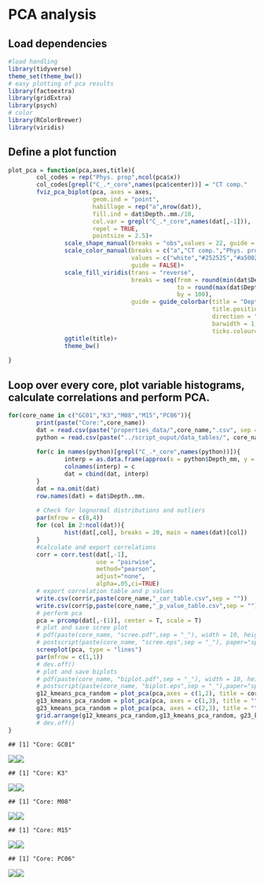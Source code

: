 PCA analysis
============

Load dependencies
-----------------

``` r
#load handling
library(tidyverse)
theme_set(theme_bw())
# easy plotting of pca results
library(factoextra)
library(gridExtra)
library(psych)
# color
library(RColorBrewer)
library(viridis)
```

Define a plot function
----------------------

``` r
plot_pca = function(pca,axes,title){
        col_codes = rep("Phys. prop",ncol(pca$x))
        col_codes[grepl("C_.*_core",names(pca$center))] = "CT comp."
        fviz_pca_biplot(pca, axes = axes,
                        geom.ind = "point",
                        habillage = rep("a",nrow(dat)),
                        fill.ind = dat$Depth..mm./10,
                        col.var = grepl("C_.*_core",names(dat[,-1])),
                        repel = TRUE,
                        pointsize = 2.5)+
                scale_shape_manual(breaks = "obs",values = 22, guide = FALSE)+
                scale_color_manual(breaks = c("a","CT comp.","Phys. prop"),
                                   values = c("white","#252525","#a50026"),
                                   guide = FALSE)+
                scale_fill_viridis(trans = "reverse",
                                   breaks = seq(from = round(min(dat$Depth..mm./10),-2),
                                                to = round(max(dat$Depth..mm./10),-2),
                                                by = 100),
                                   guide = guide_colorbar(title = "Depth [cm]",
                                                          title.position = "top",
                                                          direction = "vertical",
                                                          barwidth = 1, barheight = 20,
                                                          ticks.colour="black",frame.colour = "black"))+
                ggtitle(title)+
                theme_bw()
        
}
```

Loop over every core, plot variable histograms, calculate correlations and perform PCA.
---------------------------------------------------------------------------------------

``` r
for(core_name in c("GC01","K3","M08","M15","PC06")){
        print(paste("Core:",core_name))
        dat = read.csv(paste("properties_data/",core_name,".csv", sep = ""))
        python = read.csv(paste("../script_ouput/data_tables/", core_name ,".csv", sep = ""))
        
        for(c in names(python)[grepl("C_.*_core",names(python))]){
                interp = as.data.frame(approx(x = python$Depth_mm, y = python[,c],xout = dat$Depth..mm.)$y)
                colnames(interp) = c
                dat = cbind(dat, interp)
        }
        dat = na.omit(dat)
        row.names(dat) = dat$Depth..mm.
        
        # Check for lognormal distributions and outliers
        par(mfrow = c(8,4))
        for (col in 2:ncol(dat)){
                hist(dat[,col], breaks = 20, main = names(dat)[col])
        }
        #calculate and export correlations
        corr = corr.test(dat[,-1],
                         use = "pairwise",
                         method="pearson",
                         adjust="none",
                         alpha=.05,ci=TRUE)
        # export correlation table and p values
        write.csv(corr$r,paste(core_name,"_cor_table.csv",sep = ""))
        write.csv(corr$p,paste(core_name,"_p_value_table.csv",sep = ""))
        # perform pca
        pca = prcomp(dat[,-(1)], center = T, scale = T)
        # plot and save scree plot
        # pdf(paste(core_name, "scree.pdf",sep = "_"), width = 10, height = 8)
        # postscript(paste(core_name, "scree.eps",sep = "_"), paper="special",width = 10, height = 8)
        screeplot(pca, type = "lines")
        par(mfrow = c(1,1))
        # dev.off()
        # plot and save biplots
        # pdf(paste(core_name, "biplot.pdf",sep = "_"), width = 10, height = 20)
        # postscript(paste(core_name, "biplot.eps",sep = "_"),paper="special",horizontal=FALSE,width=10,height=20)
        g12_kmeans_pca_random = plot_pca(pca,axes = c(1,2), title = core_name)
        g13_kmeans_pca_random = plot_pca(pca, axes = c(1,3), title = "")
        g23_kmeans_pca_random = plot_pca(pca, axes = c(2,3), title = "")
        grid.arrange(g12_kmeans_pca_random,g13_kmeans_pca_random, g23_kmeans_pca_random)
        # dev.off()
}        
```

    ## [1] "Core: GC01"

![](06_PCA_analysis_files/figure-markdown_github/unnamed-chunk-3-1.png)![](06_PCA_analysis_files/figure-markdown_github/unnamed-chunk-3-2.png)

    ## [1] "Core: K3"

![](06_PCA_analysis_files/figure-markdown_github/unnamed-chunk-3-3.png)![](06_PCA_analysis_files/figure-markdown_github/unnamed-chunk-3-4.png)

    ## [1] "Core: M08"

![](06_PCA_analysis_files/figure-markdown_github/unnamed-chunk-3-5.png)![](06_PCA_analysis_files/figure-markdown_github/unnamed-chunk-3-6.png)

    ## [1] "Core: M15"

![](06_PCA_analysis_files/figure-markdown_github/unnamed-chunk-3-7.png)![](06_PCA_analysis_files/figure-markdown_github/unnamed-chunk-3-8.png)

    ## [1] "Core: PC06"

![](06_PCA_analysis_files/figure-markdown_github/unnamed-chunk-3-9.png)![](06_PCA_analysis_files/figure-markdown_github/unnamed-chunk-3-10.png)
